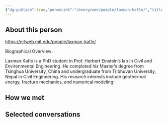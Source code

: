 ```yaml
---
{"dg-publish":true,"permalink":"/evergreen/people/laxman-kafle/","title":"graduate student","tags":["people","potential_fellow","ERL_2025_meeting"]}
---
```


## About this person
https://erlweb.mit.edu/people/laxman-kafle/

Biographical Overview:

Laxman Kafle is a PhD student in Prof. Herbert Einstein’s lab in Civil and Environmental Engineering. He completed his Master’s degree from Tsinghua University, China and undergraduate from Tribhuvan University, Nepal in Civil Engineering. His research interests include geothermal energy, fracture mechanics, and numerical modeling.

## How we met


## Selected conversations
